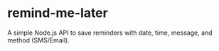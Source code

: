 # remind-me-later
A simple Node.js API to save reminders with date, time, message, and method (SMS/Email).

